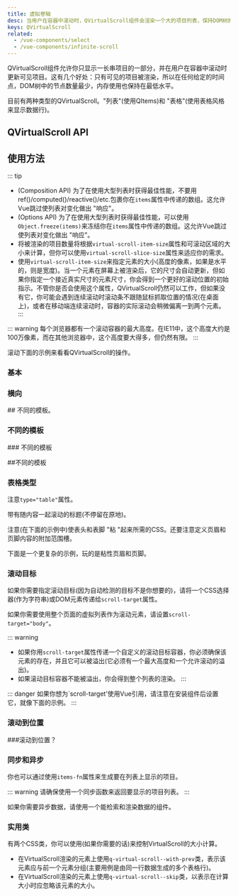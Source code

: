 ```yaml
---
title: 虚拟卷轴
desc: 当用户在容器中滚动时，QVirtualScroll组件会渲染一个大的项目列表，保持DOM树的清洁，并尽可能地占用最少的内存量。
keys: QVirtualScroll
related:
  - /vue-components/select
  - /vue-components/infinite-scroll
---
```


QVirtualScroll组件允许你只显示一长串项目的一部分，并在用户在容器中滚动时更新可见项目。这有几个好处：只有可见的项目被渲染，所以在任何给定的时间点，DOM树中的节点数量最少，内存使用也保持在最低水平。

目前有两种类型的QVirtualScroll。"列表"(使用QItems)和 "表格"(使用表格风格来显示数据行)。

## QVirtualScroll API

<doc-api file="QVirtualScroll" />

## 使用方法

::: tip
* (Composition API) 为了在使用大型列表时获得最佳性能，不要用ref()/computed()/reactive()/etc.包裹你在`items`属性中传递的数组。这允许Vue跳过使列表对变化做出 "响应"。
* (Options API) 为了在使用大型列表时获得最佳性能，可以使用`Object.freeze(items)`来冻结你在`items`属性中传递的数组。这允许Vue跳过使列表对变化做出 "响应"。
* 将被渲染的项目数量将根据`virtual-scroll-item-size`属性和可滚动区域的大小来计算，但你可以使用`virtual-scroll-slice-size`属性来适应你的需求。
* 使用`virtual-scroll-item-size`来指定元素的大小(高度的像素，如果是水平的，则是宽度)。当一个元素在屏幕上被渲染后，它的尺寸会自动更新，但如果你指定一个接近真实尺寸的元素尺寸，你会得到一个更好的滚动位置的初始指示。不管你是否会使用这个属性，QVirtualScroll仍然可以工作，但如果没有它，你可能会遇到连续滚动时滚动条不跟随鼠标抓取位置的情况(在桌面上)，或者在移动端连续滚动时，容器的实际滚动会稍微偏离一到两个元素。
:::

::: warning
每个浏览器都有一个滚动容器的最大高度。在IE11中，这个高度大约是100万像素，而在其他浏览器中，这个高度要大得多，但仍然有限。
:::

滚动下面的示例来看看QVirtualScroll的操作。

### 基本

<doc-example title="基本" file="QVirtualScroll/Basic" />

### 横向

<doc-example title="水平" file="QVirtualScroll/BasicHorizontal" /> ## 不同的模板。

### 不同的模板

<doc-example title="项目的不同模板" file="QVirtualScroll/VariousContent" /> ### 不同的模板

<doc-example title="水平项目的不同模板" file="QVirtualScroll/VariousContentHorizontal" /> ##不同的模板

### 表格类型

注意`type="table"`属性。

<doc-example title="基本表格" file="QVirtualScroll/TableBasic" />


带有随内容一起滚动的标题(不停留在原地)。

<doc-example title="带有滚动页眉/页脚的表格" file="QVirtualScroll/TableBasicHeader" />

注意(在下面的示例中)使表头和表脚 "粘 "起来所需的CSS。还要注意定义页眉和页脚内容的附加范围槽。

<doc-example title="粘性表头" file="QVirtualScroll/TableSticky" />

下面是一个更复杂的示例，玩的是粘性页眉和页脚。

<doc-example title="使用粘性标题" file="QVirtualScroll/TableSticky2" />

### 滚动目标

如果你需要指定滚动目标(因为自动检测的目标不是你想要的)，请将一个CSS选择器(作为字符串)或DOM元素传递给`scroll-target`属性。

如果你需要使用整个页面的虚拟列表作为滚动元素，请设置`scroll-target="body"`。

::: warning
* 如果你用`scroll-target`属性传递一个自定义的滚动目标容器，你必须确保该元素的存在，并且它可以被溢出(它必须有一个最大高度和一个允许滚动的溢出)。
* 如果滚动目标容器不能被溢出，你会得到整个列表的渲染。
:::

::: danger
如果你想为`scroll-target'使用Vue引用，请注意在安装组件后设置它，就像下面的示例。
:::

<doc-example title="按id自定义滚动目标" file="QVirtualScroll/ScrollTargetId" />

<doc-example title="通过ref自定义滚动目标" file="QVirtualScroll/ScrollTargetRef" />

<doc-example title="使用QScrollArea" file="QVirtualScroll/ScrollArea" />

### 滚动到位置

<doc-example title="滚动到位置" file="QVirtualScroll/ScrollTo" /> ###滚动到位置？

### 同步和异步

你也可以通过使用`items-fn`属性来生成要在列表上显示的项目。

::: warning
请确保使用一个同步函数来返回要显示的项目列表。
:::

如果你需要异步数据，请使用一个能检索和渲染数据的组件。

<doc-example title="实时生成项目" file="QVirtualScroll/GenerateItems" />

### 实用类

有两个CSS类，你可以使用(如果你需要的话)来控制VirtualScroll的大小计算。
* 在VirtualScroll渲染的元素上使用`q-virtual-scroll--with-prev`类，表示该元素应与前一个元素分组(主要用例是由同一行数据生成的多个表格行)。
* 在VirtualScroll渲染的元素上使用`q-virtual-scroll--skip`类，以表示在计算大小时应忽略该元素的大小。

<doc-example title="一个数据行有多行的虚拟卷轴" file="QTable/VirtscrollMultipleRows" />

<doc-example title="带有扩展模型的虚拟卷轴" file="QTable/VirtscrollExpandedRow" />
